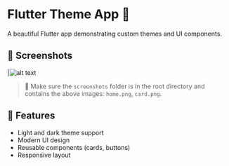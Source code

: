 # Flutter Theme App 🎨

A beautiful Flutter app demonstrating custom themes and UI components.

## 📸 Screenshots


 |![alt text](image.png)

> 📁 Make sure the `screenshots` folder is in the root directory and contains the above images: `home.png`, `card.png`.

## 🚀 Features

- Light and dark theme support
- Modern UI design
- Reusable components (cards, buttons)
- Responsive layout
